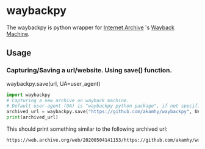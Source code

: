 # waybackpy
The waybackpy is python wrapper for [Internet Archive](https://en.wikipedia.org/wiki/Internet_Archive)
's [Wayback Machine](https://en.wikipedia.org/wiki/Wayback_Machine).

## Usage

### Capturing/Saving a url/website. Using save() function.

waybackpy.save(url, UA=user_agent)

```python
import waybackpy
# Capturing a new archive on wayback machine.
# Default user-agent (UA) is "waybackpy python package", if not specified in the call.
archived_url = waybackpy.save("https://github.com/akamhy/waybackpy", UA = "Any-User-Agent")
print(archived_url)
```
This should print something similar to the following archived url:
```
https://web.archive.org/web/20200504141153/https://github.com/akamhy/waybackpy
```
